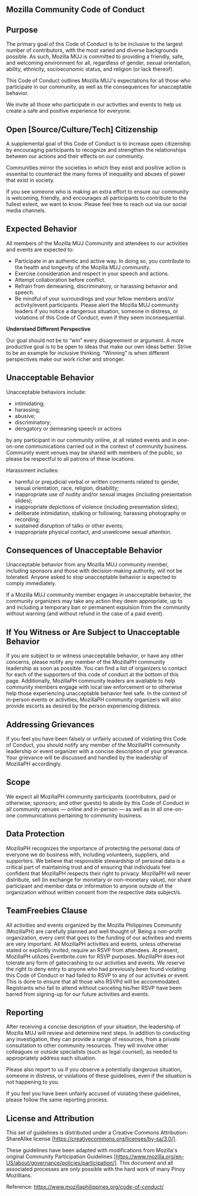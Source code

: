 ## **Mozilla Community Code of Conduct**


## **Purpose**

The primary goal of this Code of Conduct is to be inclusive to the largest number of contributors, with the most varied and diverse backgrounds possible. As such, Mozilla MUJ is committed to providing a friendly, safe, and welcoming environment for all, regardless of gender, sexual orientation, ability, ethnicity, socioeconomic status, and religion (or lack thereof).

This Code of Conduct outlines Mozilla MUJ's expectations for all those who participate in our community, as well as the consequences for unacceptable behavior.

We invite all those who participate in our activities and events to help us create a safe and positive experience for everyone.

## **Open [Source/Culture/Tech] Citizenship**

A supplemental goal of this Code of Conduct is to increase open citizenship by encouraging participants to recognize and strengthen the relationships between our actions and their effects on our community.

Communities mirror the societies in which they exist and positive action is essential to counteract the many forms of inequality and abuses of power that exist in society.

If you see someone who is making an extra effort to ensure our community is welcoming, friendly, and encourages all participants to contribute to the fullest extent, we want to know. Please feel free to reach out via our social media channels. 

## **Expected Behavior**

All members of the Mozilla MUJ Community and attendees to our activities and events are expected to:

*   Participate in an authentic and active way. In doing so, you contribute to the health and longevity of the Mozilla MUJ community.
*   Exercise consideration and respect in your speech and actions.
*   Attempt collaboration before conflict.
*   Refrain from demeaning, discriminatory, or harassing behavior and speech.
*   Be mindful of your surroundings and your fellow members and/or activity/event participants. Please alert the Mozilla MUJ community leaders if you notice a dangerous situation, someone in distress, or violations of this Code of Conduct, even if they seem inconsequential.

**Understand Different Perspective**

Our goal should not be to “win” every disagreement or argument. A more productive goal is to be open to ideas that make our own ideas better. Strive to be an example for inclusive thinking. “Winning” is when different perspectives make our work richer and stronger. 

## **Unacceptable Behavior**

Unacceptable behaviors include: 

*   intimidating; 
*   harassing; 
*   abusive; 
*   discriminatory; 
*   derogatory or demeaning speech or actions 

by any participant in our community online, at all related events and in one-on-one communications carried out in the context of community business. Community event venues may be shared with members of the public, so please be respectful to all patrons of these locations.

Harassment includes: 

*   harmful or prejudicial verbal or written comments related to gender, sexual orientation, race, religion, disability; 
*   inappropriate use of nudity and/or sexual images (including presentation slides); 
*   inappropriate depictions of violence (including presentation slides); 
*   deliberate intimidation, stalking or following; harassing photography or recording; 
*   sustained disruption of talks or other events; 
*   inappropriate physical contact, and unwelcome sexual attention.

## **Consequences of Unacceptable Behavior**

Unacceptable behavior from any Mozilla MUJ community member, including sponsors and those with decision-making authority, will not be tolerated. Anyone asked to stop unacceptable behavior is expected to comply immediately.

If a Mozilla MUJ community member engages in unacceptable behavior, the community organizers may take any action they deem appropriate, up to and including a temporary ban or permanent expulsion from the community without warning (and without refund in the case of a paid event).

## **If You Witness or Are Subject to Unacceptable Behavior**

If you are subject to or witness unacceptable behavior, or have any other concerns, please notify any member of the MozillaPH community leadership as soon as possible. You can find a list of organizers to contact for each of the supporters of this code of conduct at the bottom of this page. Additionally, MozillaPH community leaders are available to help community members engage with local law enforcement or to otherwise help those experiencing unacceptable behavior feel safe. In the context of in-person events or activities, MozillaPH community organizers will also provide escorts as desired by the person experiencing distress.

## **Addressing Grievances**

If you feel you have been falsely or unfairly accused of violating this Code of Conduct, you should notify any member of the MozillaPH community leadership or event organizer with a concise description of your grievance. Your grievance will be discussed and handled by the leadership of MozillaPH accordingly.

## **Scope**

We expect all MozillaPH community participants (contributors, paid or otherwise; sponsors; and other guests) to abide by this Code of Conduct in all community venues — online and in-person — as well as in all one-on-one communications pertaining to community business.

## **Data Protection**

MozillaPH recognizes the importance of protecting the personal data of everyone we do business with, including volunteers, suppliers, and supporters. We believe that responsible stewardship of personal data is a critical part of maintaining trust and of ensuring that individuals feel confident that MozillaPH respects their right to privacy. MozillaPH will never distribute, sell (in exchange for monetary or non-monetary value), nor share participant and member data or information to anyone outside of the organization without written consent from the respective data subject/s.

## **TeamFreebies Clause**

All activities and events organized by the Mozilla Philippines Community (MozillaPH) are carefully planned and well thought of. Being a non-profit organization, every cent that goes to the funding of our activities and events are very important. All MozillaPH activities and events, unless otherwise stated or explicitly invited, require an RSVP from attendees. At present, MozillaPH utilizes Eventbrite.com for RSVP purposes. MozillaPH does not tolerate any form of gatecrashing to our activities and events. We reserve the right to deny entry to anyone who had previously been found violating this Code of Conduct or had failed to RSVP to any of our activities or event. This is done to ensure that all those who RSVPd will be accommodated. Registrants who fail to attend without canceling his/her RSVP have been barred from signing-up for our future activities and events.

## **Reporting**


After receiving a concise description of your situation, the leadership of Mozilla MUJ will review and determine next steps. In addition to conducting any investigation, they can provide a range of resources, from a private consultation to other community resources. They will involve other colleagues or outside specialists (such as legal counsel), as needed to appropriately address each situation. 

Please also report to us if you observe a potentially dangerous situation, someone in distress, or violations of these guidelines, even if the situation is not happening to you.

If you feel you have been unfairly accused of violating these guidelines, please follow the same reporting process. 

## **License and Attribution**

This set of guidelines is distributed under a Creative Commons Attribution-ShareAlike license [https://creativecommons.org/licenses/by-sa/3.0/].

These guidelines have been adapted with modifications from Mozilla's original Community Participation Guidelines [https://www.mozilla.org/en-US/about/governance/policies/participation/]. This document and all associated processes are only possible with the hard work of many Pinoy Mozillians. 

Reference: https://www.mozillaphilippines.org/code-of-conduct/

